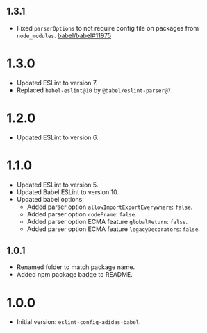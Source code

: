 ## 1.3.1

- Fixed `parserOptions` to not require config file on packages from `node_modules`.  [babel/babel#11975](https://github.com/babel/babel/issues/11975)

# 1.3.0

- Updated ESLint to version 7.
- Replaced `babel-eslint@10` by `@babel/eslint-parser@7`.

# 1.2.0

- Updated ESLint to version 6.

# 1.1.0

- Updated ESLint to version 5.
- Updated Babel ESLint to version 10.
- Updated babel options:
  - Added parser option `allowImportExportEverywhere`: `false`.
  - Added parser option `codeFrame`: `false`.
  - Added parser option ECMA feature `globalReturn`: `false`.
  - Added parser option ECMA feature `legacyDecorators`: `false`.

## 1.0.1

- Renamed folder to match package name.
- Added npm package badge to README.

# 1.0.0

- Initial version: `eslint-config-adidas-babel`.
